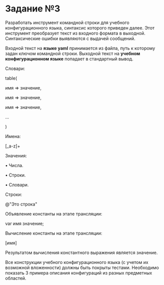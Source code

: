 # Задание №3
Разработать инструмент командной строки для учебного конфигурационного языка, синтаксис которого приведен далее. Этот инструмент преобразует текст из входного формата в выходной. Синтаксические ошибки выявляются с выдачей сообщений.

Входной текст на **языке yaml** принимается из файла, путь к которому задан ключом командной строки. Выходной текст на **учебном конфигурационном языке** попадает в стандартный вывод.

Словари:

table(

 имя => значение,

 имя => значение,

 имя => значение,
 
 ...

)

Имена:

[_a-z]+

Значения:

• Числа.

• Строки.

• Словари.

Строки:

@"Это строка"

Объявление константы на этапе трансляции:

var имя значение;

Вычисление константы на этапе трансляции:

[имя]

Результатом вычисления константного выражения является значение.

Все конструкции учебного конфигурационного языка (с учетом их возможной вложенности) должны быть покрыты тестами. Необходимо показать 3 примера описания конфигураций из разных предметных областей.